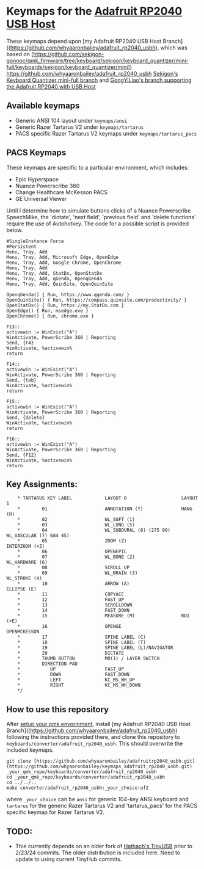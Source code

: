 

# Keymaps for the [Adafruit RP2040 USB Host](https://www.adafruit.com/product/5723)

These keymaps depend upon [my Adafruit RP2040 USB Host Branch]((https://github.com/whyaaronbailey/adafruit_rp2040_usbh), which was based on [https://github.com/sekigon-gonnoc/qmk_firmware/tree/keyboard/sekigon/keyboard_quantizer/mini-full/keyboards/sekigon/keyboard_quantizer/mini])  https://github.com/whyaaronbailey/adafruit_rp2040_usbh  [Sekigon's Keyboard Quantizer mini-full branch](https://github.com/sekigon-gonnoc/qmk_firmware/tree/keyboard/sekigon/keyboard_quantizer/mini-full/keyboards/sekigon/keyboard_quantizer/mini) and [GongYiLiao's branch supporting the Adafruit RP2040 with USB Host](https://github.com/GongYiLiao/qmk_AdaFruitRp2040USBH)

## Available keymaps
* Generic ANSI 104 layout under `keymaps/ansi`
* Generic Razer Tartarus V2 under `keymaps/tartarus`
* PACS specific Razer Tartarus V2 keymaps under `keymaps/tartarus_pacs`

## PACS Keymaps

These keymaps are specific to a particular environment, which includes:
* Epic Hyperspace
* Nuance Powerscribe 360
* Change Healthcare McKesson PACS
* GE Universal Viewer

Until I determine how to simulate buttons clicks of a Nuance Powerscribe SpeechMike, the 'dictate', 'next field', 'previous field' and 'delete functions' require the use of Autohotkey.  The code for a possible script is provided below.

```
#SingleInstance Force
#Persistent
Menu, Tray, Add
Menu, Tray, Add, Microsoft Edge, OpenEdge
Menu, Tray, Add, Google Chrome, OpenChrome
Menu, Tray, Add
Menu, Tray, Add, StatDx, OpenStatDx
Menu, Tray, Add, qGenda, OpenqGenda
Menu, Tray, Add, QuinSite, OpenQuinSite
	
OpenqGenda() { Run, https://www.qgenda.com/ }
OpenQuinSite() { Run, https://compass.quinsite.com/productivity/ }
OpenStatDx() { Run, https://my.StatDx.com }
OpenEdge() { Run, msedge.exe }
OpenChrome() { Run, chrome.exe }

F13::
activewin := WinExist("A")
WinActivate, PowerScribe 360 | Reporting
Send, {F4}
WinActivate, %activewin%
return

F14::
activewin := WinExist("A")
WinActivate, PowerScribe 360 | Reporting
Send, {tab}
WinActivate, %activewin%
return

F15::
activewin := WinExist("A")
WinActivate, PowerScribe 360 | Reporting
Send, {delete}
WinActivate, %activewin%
return

F16::
activewin := WinExist("A")
WinActivate, PowerScribe 360 | Reporting
Send, {F12}
WinActivate, %activewin%
return
```
## Key Assignments:
```
    * TARTARUS KEY LABEL            LAYOUT 0                    LAYOUT 1
    *        01                     ANNOTATION (Y)              HANG (H)
    *        02                     WL_SOFT (1)
    *        03                     WL_LUNG (5)
    *        04                     WL_SUBDURAL (8) (275 90)    WL_VASCULAR (7) 684 45)
    *        05                     ZOOM (Z)                    INTERZOOM (+Z)
    *        06                     OPENEPIC
    *        07                     WL_BONE (2)                 WL_HARDWARE (6)
    *        08                     SCROLL_UP
    *        09                     WL_BRAIN (3)                WL_STROKE (4)
    *        10                     ARROW (A)                   ELLIPSE (E)
    *        11                     COPYACC
    *        12                     FAST_UP
    *        13                     SCROLLDOWN
    *        14                     FAST_DOWN
    *        15                     MEASURE (M)                 ROI (+E)
    *        16                     OPENGE                      OPENMCKESSON
    *        17                     SPINE LABEL (C)
    *        18                     SPINE LABEL (T)
    *        19                     SPINE LABEL (L)/NAVIGATOR
    *        20                     DICTATE
    *        THUMB BUTTON           MO(1) / LAYER SWITCH
    *        DIRECTION PAD
    *           UP                  FAST_UP
    *           DOWN                FAST_DOWN
    *           LEFT                KC_MS_WH_UP
    *           RIGHT               KC_MS_WH_DOWN
    */
```

## How to use this repository

After [setup your qmk envorinment](https://github.com/qmk/qmk_firmware/blob/master/docs/newbs_getting_started.md), install [my Adafruit RP2040 USB Host Branch]((https://github.com/whyaaronbailey/adafruit_rp2040_usbh) following the 
instructions provided there, and  clone this repository to `keyboards/converter/adafruit_rp2040_usbh`. This should overwrite the included keymaps.

```
git clone [https://github.com/whyaaronbailey/adafruitrp2040_usbh.git](https://github.com/whyaaronbailey/keymaps_adafruit_rp2040_usbh.git) _your_qmk_repo/keyboards/converter/adafruit_rp2040_usbh
cd _your_qmk_repo/keyboards/converter/adafruit_rp2040_usbh
cd ../../..
make converter/adafruit_rp2040_usbh:_your_choice:uf2 
```
where `_your_choice` can be `ansi` for generic 104-key ANSI keyboard and `tartarus` for the generic Razer Tartarus V2 and 'tartarus_pacs' for the PACS specific keymap for Razer Tartarus V2.

## TODO:
* Thie currently depends on an older fork of [Hathach's TinyUSB](https://github.com/hathach/tinyusb) prior to 2/23/24 commits. The older distribution is included here. Need to update to using current TinyHub commits.

